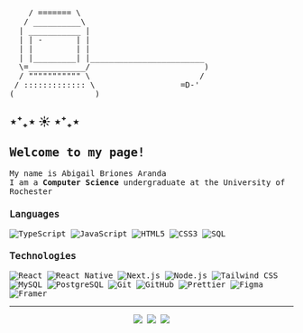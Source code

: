 <pre>
    / ======= \
   / __________\
  | ___________ |
  | | -       | |
  | |         | |
  | |_________| |________________________
  \=____________/                        )
  / """"""""""" \                       /
 / ::::::::::::: \                  =D-'
(_________________)
</pre>


<h2>⋆⁺₊⋆ ☀︎ ⋆⁺₊⋆</h2>

<samp>
<h2>Welcome to my page!</h2>
<p>My name is Abigail Briones Aranda
</samp>

<br>

<samp>
I am a <strong>Computer Science</strong> undergraduate at the University of Rochester
</samp>


<h3>𝙻𝚊𝚗𝚐𝚞𝚊𝚐𝚎𝚜</h3>

<p>
  <img alt="TypeScript" src="https://img.shields.io/badge/-TypeScript-8aa9b0?style=flat-square&logo=typescript&logoColor=white" />
  <img alt="JavaScript" src="https://img.shields.io/badge/-JavaScript-b8ac6e?style=flat-square&logo=javascript&logoColor=white" />
  <img alt="HTML5" src="https://img.shields.io/badge/-HTML5-bc8b60?style=flat-square&logo=html5&logoColor=white" />
  <img alt="CSS3" src="https://img.shields.io/badge/-CSS3-988eaf?style=flat-square&logo=css3&logoColor=white" />
  <img alt="SQL" src="https://img.shields.io/badge/-SQL-7a7d9a?style=flat-square&logo=postgresql&logoColor=white" />
</p>
<h3>𝚃𝚎𝚌𝚑𝚗𝚘𝚕𝚘𝚐𝚒𝚎𝚜</h3>
<p>
  <img alt="React" src="https://img.shields.io/badge/-React-8aa9b0?style=flat-square&logo=react&logoColor=white" />
  <img alt="React Native" src="https://img.shields.io/badge/-React_Native-E28FA5?style=flat-square&logo=react&logoColor=white" />
  <img alt="Next.js" src="https://img.shields.io/badge/-Next.js-C49B9E?style=flat-square&logo=next.js&logoColor=white" />
  <img alt="Node.js" src="https://img.shields.io/badge/-Node.js-D26B82?style=flat-square&logo=node.js&logoColor=white" />
  <img alt="Tailwind CSS" src="https://img.shields.io/badge/-Tailwind_CSS-8aa9b0?style=flat-square&logo=tailwind-css&logoColor=white" />
  <img alt="MySQL" src="https://img.shields.io/badge/-MySQL-C49B9E?style=flat-square&logo=mysql&logoColor=white" />
  <img alt="PostgreSQL" src="https://img.shields.io/badge/-PostgreSQL-7a7d9a?style=flat-square&logo=postgresql&logoColor=white" />
  <img alt="Git" src="https://img.shields.io/badge/-Git-D26B82?style=flat-square&logo=git&logoColor=white" />
  <img alt="GitHub" src="https://img.shields.io/badge/-GitHub-C49B9E?style=flat-square&logo=github&logoColor=white" />
  <img alt="Prettier" src="https://img.shields.io/badge/-Prettier-D26B82?style=flat-square&logo=prettier&logoColor=white" />
  <img alt="Figma" src="https://img.shields.io/badge/-Figma-9788b0?style=flat-square&logo=figma&logoColor=white" />
  <img alt="Framer" src="https://img.shields.io/badge/-Framer-7a7d9a?style=flat-square&logo=framer&logoColor=white" />
</p>
<div >

------

<p align="center">
  <a href="https://www.linkedin.com/in/abigail-briones/" target="_blank"><img src="https://img.shields.io/badge/LinkedIn-8aa9b0?style=for-the-badge&logo=linkedin&logoColor=white"/></a>
  <a href="mailto:abigailbriones@email.com"><img src="https://img.shields.io/badge/Email-E28FA5?style=for-the-badge&logo=gmail&logoColor=white"/></a>
  <a href="https://x.com/abigailbrionesa"><img src="https://img.shields.io/badge/Twitter-7a7d9a?style=for-the-badge&logo=twitter&logoColor=white"/></a>
</p>
